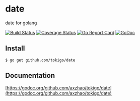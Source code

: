 # date
date for golang

[![Build Status](https://travis-ci.org/tokigo/date.svg?branch=master)](https://travis-ci.org/tokigo/date)
[![Coverage Status](https://img.shields.io/coveralls/github/tokigo/date/master.svg)](https://coveralls.io/github/tokigo/date?branch=master)
[![Go Report Card](https://goreportcard.com/badge/github.com/tokigo/date)](https://goreportcard.com/report/github.com/tokigo/date)
[![GoDoc](https://godoc.org/github.com/axzhao/tokigo/date?status.svg)](https://godoc.org/github.com/axzhao/tokigo/date)

## Install
`$ go get github.com/tokigo/date`


## Documentation
[https://godoc.org/github.com/axzhao/tokigo/date](https://godoc.org/github.com/axzhao/tokigo/date)

